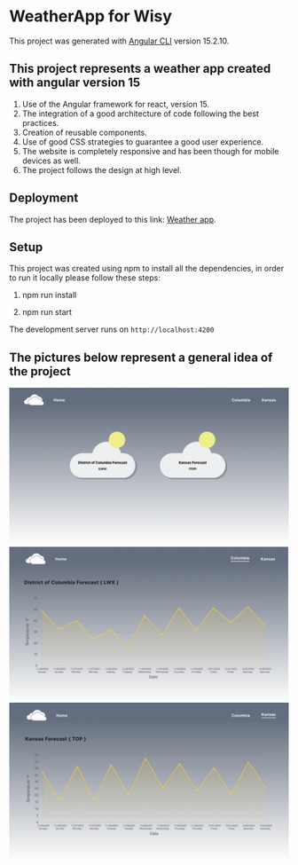 # WeatherApp for Wisy

This project was generated with [Angular CLI](https://github.com/angular/angular-cli) version 15.2.10.

## This project represents a weather app created with angular version 15

1. Use of the Angular framework for react, version 15.
2. The integration of a good architecture of code following the best practices.
3. Creation of reusable components.
4. Use of good CSS strategies to guarantee a good user experience.
5. The website is completely responsive and has been though for mobile devices as well.
6. The project follows the design at high level.

## Deployment

The project has been deployed to this link: [Weather app](https://weather-app-lilac-two-87.vercel.app/home).

## Setup

This project was created using npm to install all the dependencies, in order to run it locally please follow these steps:

1. npm run install

2. npm run start

The development server runs on `http://localhost:4200`

## The pictures below represent a general idea of the project

![Alt text](image.png)
![Alt text](image-1.png)
![Alt text](image-2.png)
